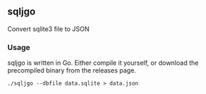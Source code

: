## sqljgo

Convert sqlite3 file to JSON

### Usage

sqljgo is written in Go. Either compile it yourself, or download the precompiled binary from the releases page.

```
./sqljgo --dbfile data.sqlite > data.json
```
